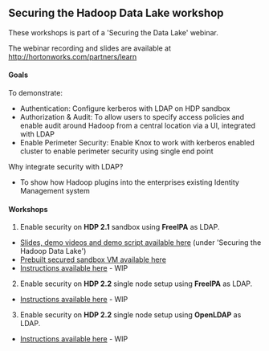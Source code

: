 ## Securing the Hadoop Data Lake workshop

These workshops is part of a 'Securing the Data Lake' webinar.

The webinar recording and slides are available at http://hortonworks.com/partners/learn

#### Goals 
To demonstrate: 
- Authentication: Configure kerberos with LDAP on HDP sandbox 
- Authorization & Audit: To allow users to specify access policies and enable audit around Hadoop from a central location via a UI, integrated with LDAP
- Enable Perimeter Security: Enable Knox to work with kerberos enabled cluster to enable perimeter security using single end point

Why integrate security with LDAP? 
 - To show how Hadoop plugins into the enterprises existing Identity Management system


#### Workshops

1. Enable security on **HDP 2.1** sandbox using **FreeIPA** as LDAP.
  - [Slides, demo videos and demo script available here](http://hortonworks.com/partners/learn) (under 'Securing the Hadoop Data Lake')
  - [Prebuilt secured sandbox VM available here](https://www.dropbox.com/sh/zllryf6s2fvlv6b/AAD62NDmJZ7QFFiZ86Mkz_1Ia?dl=0)
  - [Instructions available here](https://github.com/abajwa-hw/security-workshops/blob/master/Security-workshop-HDP%202_1-seperateIPA.md) - WIP
2. Enable security on **HDP 2.2** single node setup using **FreeIPA** as LDAP. 
  - [Instructions available here](https://github.com/abajwa-hw/security-workshops/blob/master/Security-workshop-HDP%202_2-seperateIPA.md) - WIP
3. Enable security on **HDP 2.2** single node setup using **OpenLDAP** as LDAP.
  - [Instructions available here](https://github.com/abajwa-hw/security-workshops/blob/master/Security-workshop-HDP%202_2-openLDAP.md) - WIP
